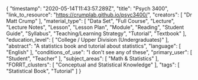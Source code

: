 {
    "timestamp": "2020-05-14T11:43:57.289Z",
    "title": "Psych 3400",
    "link_to_resource": "https://crumplab.github.io/psyc3400/",
    "creators": [
        "Dr Matt Crump"
    ],
    "material_type": [
        "Data Set",
        "Full Course",
        "Lecture",
        "Lecture Notes",
        "Lesson",
        "Lesson Plan",
        "Module",
        "Reading",
        "Student Guide",
        "Syllabus",
        "Teaching/Learning Strategy",
        "Tutorial",
        "Textbook"
    ],
    "education_level": [
        "College / Upper Division (Undergraduates)"
    ],
    "abstract": "A statistics book and tutorial about statistics",
    "language": [
        "English"
    ],
    "conditions_of_use": "I don't see any of these",
    "primary_user": [
        "Student",
        "Teacher"
    ],
    "subject_areas": [
        "Math & Statistics"
    ],
    "FORRT_clusters": [
        "Conceptual and Statistical Knowledge"
    ],
    "tags": [
        "Statistical Book",
        "Tutorial"
    ]
}